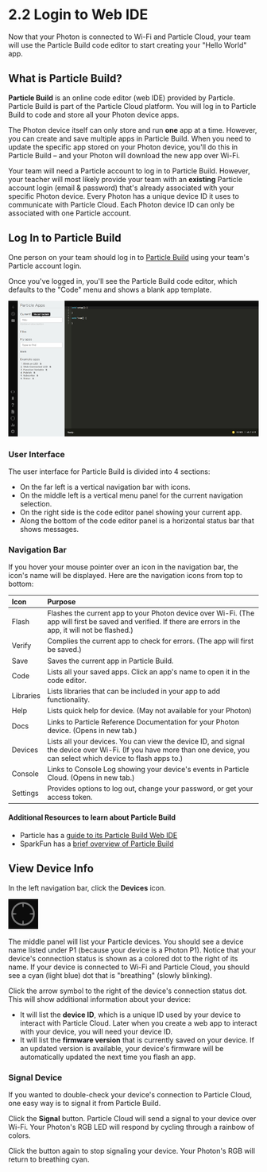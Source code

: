 # 2.2 Login to Web IDE

Now that your Photon is connected to Wi-Fi and Particle Cloud, your team will use the Particle Build code editor to start creating your "Hello World" app.

## What is Particle Build?

**Particle Build** is an online code editor \(web IDE\) provided by Particle.  Particle Build is part of the Particle Cloud platform. You will log in to Particle Build to code and store all your Photon device apps.

The Photon device itself can only store and run **one** app at a time. However, you can create and save multiple apps in Particle Build. When you need to update the specific app stored on your Photon device, you'll do this in Particle Build – and your Photon will download the new app over Wi-Fi.

Your team will need a Particle account to log in to Particle Build.  However, your teacher will most likely provide your team with an **existing** Particle account login \(email & password\) that's already associated with your specific Photon device. Every Photon has a unique device ID it uses to communicate with Particle Cloud. Each Photon device ID can only be associated with one Particle account.

## Log In to Particle Build

One person on your team should log in to [Particle Build](https://login.particle.io/build) using your team's Particle account login.

Once you've logged in, you'll see the Particle Build code editor, which defaults to the "Code" menu and shows a blank app template.

![Particle Build User Interface](../../.gitbook/assets/particle-build-ui.png)

### User Interface

The user interface for Particle Build is divided into 4 sections:

* On the far left is a vertical navigation bar with icons.
* On the middle left is a vertical menu panel for the current navigation selection.
* On the right side is the code editor panel showing your current app.
* Along the bottom of the code editor panel is a horizontal status bar that shows messages.

### Navigation Bar

If you hover your mouse pointer over an icon in the navigation bar, the icon's name will be displayed. Here are the navigation icons from top to bottom:

| Icon | Purpose |
| :--- | :--- |
| Flash | Flashes the current app to your Photon device over Wi-Fi. \(The app will first be saved and verified. If there are errors in the app, it will not be flashed.\) |
| Verify | Complies the current app to check for errors. \(The app will first be saved.\) |
| Save | Saves the current app in Particle Build. |
| Code | Lists all your saved apps. Click an app's name to open it in the code editor. |
| Libraries | Lists libraries that can be included in your app to add functionality. |
| Help | Lists quick help for device. \(May not available for your Photon\) |
| Docs | Links to Particle Reference Documentation for your Photon device. \(Opens in new tab.\) |
| Devices | Lists all your devices. You can view the device ID, and signal the device over Wi-Fi. \(If you have more than one device, you can select which device to flash apps to.\) |
| Console | Links to Console Log showing your device's events in Particle Cloud. \(Opens in new tab.\) |
| Settings | Provides options to log out, change your password, or get your access token. |

#### Additional Resources to learn about Particle Build

* Particle has a [guide to its Particle Build Web IDE](https://docs.particle.io/guide/getting-started/build/photon/#web-ide)
* SparkFun has a [brief overview of Particle Build](https://learn.sparkfun.com/tutorials/photon-development-guide/particle-build-online)

## View Device Info

In the left navigation bar, click the **Devices** icon.

![Devices Icon](../../.gitbook/assets/pb-devices-icon.png)

The middle panel will list your Particle devices. You should see a device name listed under P1 \(because your device is a Photon P1\).  Notice that your device's connection status is shown as a colored dot to the right of its name.  If your device is connected to Wi-Fi and Particle Cloud, you should see a cyan \(light blue\) dot that is "breathing" \(slowly blinking\).

Click the arrow symbol to the right of the device's connection status dot. This will show additional information about your device:

* It will list the **device ID**, which is a unique ID used by your device to interact with Particle Cloud. Later when you create a web app to interact with your device, you will need your device ID.
* It will list the **firmware version** that is currently saved on your device. If an updated version is available, your device's firmware will be automatically updated the next time you flash an app.

### Signal Device

If you wanted to double-check your device's connection to Particle Cloud, one easy way is to signal it from Particle Build.

Click the **Signal** button. Particle Cloud will send a signal to your device over Wi-Fi. Your Photon's RGB LED will respond by cycling through a rainbow of colors.

Click the button again to stop signaling your device. Your Photon's RGB will return to breathing cyan.



